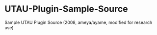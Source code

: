 # UTAU-Plugin-Sample-Source
Sample UTAU Plugin Source (2008, ameya/ayame, modified for research use)
